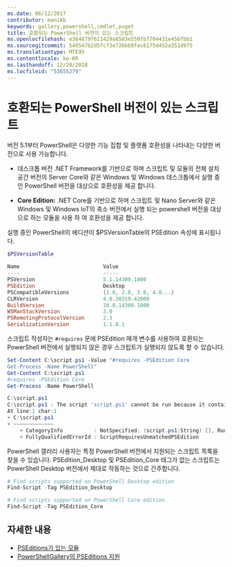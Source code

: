 ```yaml
---
ms.date: 06/12/2017
contributor: manikb
keywords: gallery,powershell,cmdlet,psget
title: 호환되는 PowerShell 버전이 있는 스크립트
ms.openlocfilehash: e364879f611429a8583e550fb7704431e456fbb1
ms.sourcegitcommit: 548547b2d5fc73e726bb9fec6175d452a351d975
ms.translationtype: MTE95
ms.contentlocale: ko-KR
ms.lasthandoff: 12/20/2018
ms.locfileid: "53655279"
---
```

# <a name="script-with-compatible-powershell-editions"></a>호환되는 PowerShell 버전이 있는 스크립트

버전 5.1부터 PowerShell은 다양한 기능 집합 및 플랫폼 호환성을 나타내는 다양한 버전으로 사용 가능합니다.

- 데스크톱 버전 .NET Framework를 기반으로 하며 스크립트 및 모듈의 전체 설치 공간 버전의 Server Core와 같은 Windows 및 Windows 데스크톱에서 실행 중인 PowerShell 버전을 대상으로 호환성을 제공 합니다.

- **Core Edition:** .NET Core를 기반으로 하며 스크립트 및 Nano Server와 같은 Windows 및 Windows IoT의 축소 버전에서 실행 되는 powershell 버전을 대상으로 하는 모듈을 사용 하 여 호환성을 제공 합니다.

실행 중인 PowerShell의 에디션이 $PSVersionTable의 PSEdition 속성에 표시됩니다.

```powershell
$PSVersionTable

Name                           Value
----                           -----
PSVersion                      5.1.14300.1000
PSEdition                      Desktop
PSCompatibleVersions           {1.0, 2.0, 3.0, 4.0...}
CLRVersion                     4.0.30319.42000
BuildVersion                   10.0.14300.1000
WSManStackVersion              3.0
PSRemotingProtocolVersion      2.3
SerializationVersion           1.1.0.1
```

스크립트 작성자는 `#requires` 문에 PSEdition 매개 변수를 사용하여 호환되는 PowerShell 버전에서 실행되지 않은 경우 스크립트가 실행되지 않도록 할 수 있습니다.

```powershell
Set-Content C:\script.ps1 -Value "#requires -PSEdition Core
Get-Process -Name PowerShell"
Get-Content C:\script.ps1
#requires -PSEdition Core
Get-Process -Name PowerShell

C:\script.ps1
C:\script.ps1 : The script 'script.ps1' cannot be run because it contained a "#requires" statement for PowerShell editions 'Core'. The edition of PowerShell that is required by the script does not match the currently running PowerShell Desktop edition.
At line:1 char:1
+ C:\script.ps1
+ ~~~~~~~~~~~~~
    + CategoryInfo          : NotSpecified: (script.ps1:String) [], RuntimeException
    + FullyQualifiedErrorId : ScriptRequiresUnmatchedPSEdition
```

PowerShell 갤러리 사용자는 특정 PowerShell 버전에서 지원되는 스크립트 목록을 찾을 수 있습니다.
PSEdition_Desktop 및 PSEdition_Core 태그가 없는 스크립트는 PowerShell Desktop 버전에서 제대로 작동하는 것으로 간주합니다.

```powershell
# Find scripts supported on PowerShell Desktop edition
Find-Script -Tag PSEdition_Desktop

# Find scripts supported on PowerShell Core edition
Find-Script -Tag PSEdition_Core
```

## <a name="more-details"></a>자세한 내용

- [PSEditions가 있는 모듈](module-psedition-support.md)
- [PowerShellGallery의 PSEditions 지원](../how-to/finding-packages/searching-by-compatibility.md)
